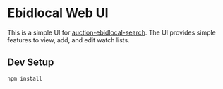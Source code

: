 # Ebidlocal Web UI
This is a simple UI for [auction-ebidlocal-search](https://github.com/scirelli/auction-ebidlocal-search).
The UI provides simple features to view, add, and edit watch lists.

## Dev Setup
```
npm install
```
